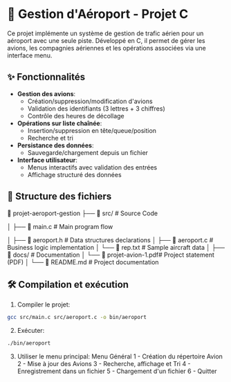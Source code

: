 # 🛫 Gestion d'Aéroport - Projet C

Ce projet implémente un système de gestion de trafic aérien pour un aéroport avec une seule piste. Développé en C, il permet de gérer les avions, les compagnies aériennes et les opérations associées via une interface menu.

## ✨ Fonctionnalités

- **Gestion des avions**:
  - Création/suppression/modification d'avions
  - Validation des identifiants (3 lettres + 3 chiffres)
  - Contrôle des heures de décollage
- **Opérations sur liste chaînée**:
  - Insertion/suppression en tête/queue/position
  - Recherche et tri
- **Persistance des données**:
  - Sauvegarde/chargement depuis un fichier
- **Interface utilisateur**:
  - Menus interactifs avec validation des entrées
  - Affichage structuré des données

## 📁 Structure des fichiers

📁 projet-aeroport-gestion
├── 📁 src/ # Source Code

│ ├── 📄 main.c # Main program flow

│ ├── 📄 aeroport.h # Data structures declarations
│ ├── 📄 aeroport.c # Business logic implementation
│ └── 📄 rep.txt # Sample aircraft data
│
├── 📁 docs/ # Documentation
│ └── 📄 projet-avion-1.pdf# Project statement (PDF)
│
└── 📄 README.md # Project documentation

## 🛠️ Compilation et exécution

1. Compiler le projet:
  ```bash
  gcc src/main.c src/aeroport.c -o bin/aeroport
  ```
2. Exécuter:
  ```bash
  ./bin/aeroport
  ```
3. Utiliser le menu principal:
  Menu Général
  1 - Création du répertoire Avion
  2 - Mise à jour des Avions
  3 - Recherche, affichage et Tri
  4 - Enregistrement dans un fichier
  5 - Chargement d'un fichier
  6 - Quitter
